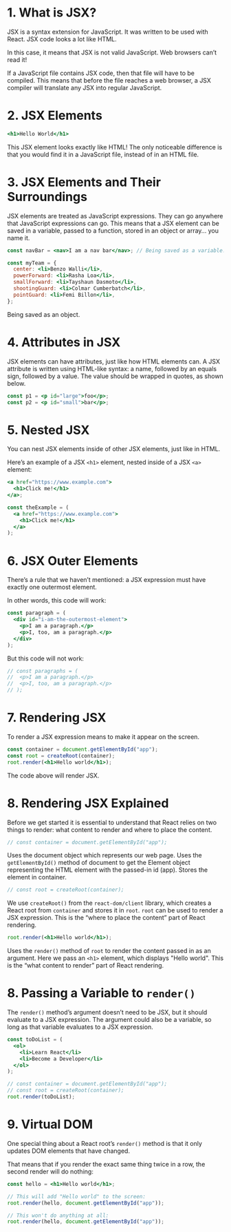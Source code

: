 # 1. What is JSX?

JSX is a syntax extension for JavaScript. It was written to be used with React. JSX code looks a lot like HTML.

In this case, it means that JSX is not valid JavaScript. Web browsers can’t read it!

If a JavaScript file contains JSX code, then that file will have to be compiled. This means that before the file reaches a web browser, a JSX compiler will translate any JSX into regular JavaScript.

# 2. JSX Elements

```jsx
<h1>Hello World</h1>
```

This JSX element looks exactly like HTML! The only noticeable difference is that you would find it in a JavaScript file, instead of in an HTML file.

# 3. JSX Elements and Their Surroundings

JSX elements are treated as JavaScript expressions. They can go anywhere that JavaScript expressions can go. This means that a JSX element can be saved in a variable, passed to a function, stored in an object or array… you name it.

```jsx
const navBar = <nav>I am a nav bar</nav>; // Being saved as a variable.

const myTeam = {
  center: <li>Benzo Walli</li>,
  powerForward: <li>Rasha Loa</li>,
  smallForward: <li>Tayshaun Dasmoto</li>,
  shootingGuard: <li>Colmar Cumberbatch</li>,
  pointGuard: <li>Femi Billon</li>,
};
```

Being saved as an object.

# 4. Attributes in JSX

JSX elements can have attributes, just like how HTML elements can. A JSX attribute is written using HTML-like syntax: a name, followed by an equals sign, followed by a value. The value should be wrapped in quotes, as shown below.

```jsx
const p1 = <p id="large">foo</p>;
const p2 = <p id="small">bar</p>;
```

# 5. Nested JSX

You can nest JSX elements inside of other JSX elements, just like in HTML.

Here’s an example of a JSX `<h1>` element, nested inside of a JSX `<a>` element:

```jsx
<a href="https://www.example.com">
  <h1>Click me!</h1>
</a>;

const theExample = (
  <a href="https://www.example.com">
    <h1>Click me!</h1>
  </a>
);
```

# 6. JSX Outer Elements

There’s a rule that we haven’t mentioned: a JSX expression must have exactly one outermost element.

In other words, this code will work:

```jsx
const paragraph = (
  <div id="i-am-the-outermost-element">
    <p>I am a paragraph.</p>
    <p>I, too, am a paragraph.</p>
  </div>
);
```

But this code will not work:

```jsx
// const paragraphs = (
//  <p>I am a paragraph.</p>
//  <p>I, too, am a paragraph.</p>
// );
```

# 7. Rendering JSX

To render a JSX expression means to make it appear on the screen.

```jsx
const container = document.getElementById("app");
const root = createRoot(container);
root.render(<h1>Hello world</h1>);
```

The code above will render JSX.

# 8. Rendering JSX Explained

Before we get started it is essential to understand that React relies on two things to render: what content to render and where to place the content.

```jsx
// const container = document.getElementById("app");
```

Uses the document object which represents our web page. Uses the `getElementById()` method of document to get the Element object representing the HTML element with the passed-in id (app). Stores the element in container.

```jsx
// const root = createRoot(container);
```

We use `createRoot()` from the `react-dom/client` library, which creates a React root from `container` and stores it in `root`. `root` can be used to render a JSX expression. This is the “where to place the content” part of React rendering.

```jsx
root.render(<h1>Hello world</h1>);
```

Uses the `render()` method of `root` to render the content passed in as an argument. Here we pass an `<h1>` element, which displays "Hello world". This is the “what content to render” part of React rendering.

# 8. Passing a Variable to `render()`

The `render()` method’s argument doesn’t need to be JSX, but it should evaluate to a JSX expression. The argument could also be a variable, so long as that variable evaluates to a JSX expression.

```jsx
const toDoList = (
  <ol>
    <li>Learn React</li>
    <li>Become a Developer</li>
  </ol>
);

// const container = document.getElementById("app");
// const root = createRoot(container);
root.render(toDoList);
```

# 9. Virtual DOM

One special thing about a React root’s `render()` method is that it only updates DOM elements that have changed.

That means that if you render the exact same thing twice in a row, the second render will do nothing:

```jsx
const hello = <h1>Hello world</h1>;

// This will add "Hello world" to the screen:
root.render(hello, document.getElementById("app"));

// This won't do anything at all:
root.render(hello, document.getElementById("app"));
```

```

```
